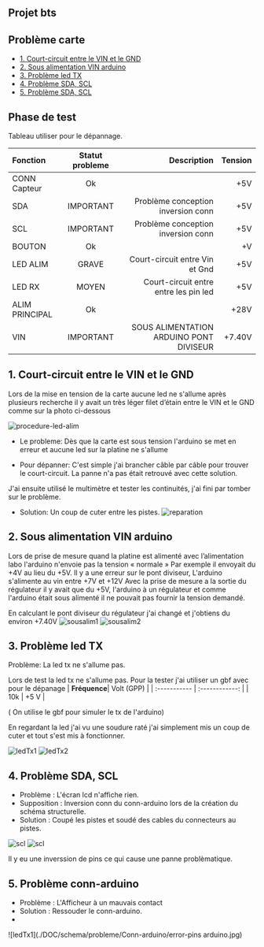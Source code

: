 ## Projet bts
## Problème carte
* [1. Court-circuit entre le VIN et le GND](#1.-Court-circuit-entre-le-VIN-et-le-GND)
* [2. Sous alimentation VIN arduino](#2.-Sous-alimentation-VIN-arduino)
* [3. Problème led TX](#3.-Problème-led-TXD)
* [4. Problème SDA, SCL](#4.-Problème-SDA,-SCL)
* [5. Problème SDA, SCL](5.-Problème-conn-arduino)

## Phase de test
Tableau utiliser pour le dépannage.

| **Fonction** | Statut probleme|  Description  |    Tension    |
| :----------- | :------------: | ------------: | ------------: |
| CONN Capteur |       Ok       |               |      +5V      |
|     SDA     |  IMPORTANT  |  Problème conception inversion conn | +5V  |
|     SCL     |  IMPORTANT  |  Problème conception inversion conn | +5V  |
| BOUTON |       Ok       |               |      +V      |
|     LED ALIM    |  GRAVE  |  Court-circuit entre Vin et Gnd | +5V  |
|     LED RX   |  MOYEN |  Court-circuit entre entre les pin led | +5V  |
| ALIM PRINCIPAL |       Ok       |               |      +28V     |
| VIN |  IMPORTANT  | SOUS ALIMENTATION ARDUINO PONT DIVISEUR  |      +7.40V     |

## 1. Court-circuit entre le VIN et le GND
Lors de la mise en tension de la carte aucune led ne s'allume après plusieurs recherche il y avait un très léger filet d’étain entre le VIN et le GND comme sur la photo ci-dessous

![procedure-led-alim](./DOC/schema/probleme/led-alim/procedure-led-alim-1.jpg)

- Le probleme:
Dès que la carte est sous tension l'arduino se met en erreur et aucune led sur la platine ne s'allume

- Pour dépanner:
C'est simple j'ai brancher câble par câble pour trouver le court-circuit.
La panne n'a pas était retrouvé avec cette solution.

J'ai ensuite utilisé le multimètre et tester les continuités, j'ai fini par tomber sur le problème.
- Solution: Un coup de cuter entre les pistes.
![reparation](./DOC/schema/probleme/led-alim/reparation.jpg)

## 2. Sous alimentation VIN arduino

Lors de prise de mesure quand la platine est alimenté avec l’alimentation labo l'arduino n'envoie pas la tension « normale » Par exemple il envoyait du +4V au lieu du +5V. Il y a une erreur sur le pont diviseur,
L'arduino s'alimente au vin entre +7V et +12V Avec la prise de mesure a la sortie du régulateur il y avait que du +5V, l'arduino à un régulateur et comme l'arduino était sous alimenté il ne pouvait pas fournir la tension demandé.

En calculant le pont diviseur du régulateur j'ai changé et j'obtiens du environ +7.40V
![sousalim1](./DOC/schema/probleme/sous-alim-vin/sous-alim-vin-1.png)
![sousalim2](./DOC/schema/probleme/sous-alim-vin/sous-alim-vin-2.png)

## 3. Problème led TX

Problème: La led tx ne s'allume pas.

Lors de test la led tx ne s'allume pas.
Pour la tester j'ai utiliser un gbf avec pour le dépanage
| **Fréquence**|   Volt (GPP)   |
| :----------- | :------------: |
|      10k     |      +5 V      |

( On utilise le gbf pour simuler le tx de l'arduino)

En regardant la led j'ai vu une soudure raté j'ai simplement mis un coup de cuter et tout s'est mis à fonctionner.

![ledTx1](./DOC/schema/probleme/led-tx/led-tx-1.jpg)
![ledTx2](./DOC/schema/probleme/led-tx/led-tx-loupe.jgp)

## 4. Problème SDA, SCL

- Problème : L'écran lcd n'affiche rien.
- Supposition : Inversion conn du conn-arduino lors de la création du schéma structurelle.
- Solution : Coupé les pistes et soudé des cables du connecteurs au pistes.

![scl](./DOC/schema/probleme/SDA-SCL/IMG_3601.jpg)
![scl](./DOC/schema/probleme/SDA-SCL/IMG_3602.jpg)

Il y eu une inverssion de pins ce qui cause une panne problèmatique.

## 5. Problème conn-arduino

- Problème : L'Afficheur à un mauvais contact
- Solution : Ressouder le conn-arduino.
- 
![ledTx1](./DOC/schema/probleme/Conn-arduino/error-pins arduino.jpg)
